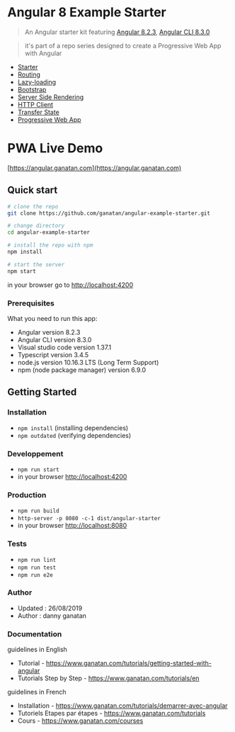 # Angular 8 Example Starter

> An Angular starter kit featuring [Angular 8.2.3](https://angular.io), [Angular CLI 8.3.0](https://cli.angular.io/)

> it's part of a repo series designed to create a Progressive Web App with Angular

* [Starter](https://github.com/ganatan/angular-starter)
* [Routing](https://github.com/ganatan/angular-starter-routing)
* [Lazy-loading](https://github.com/ganatan/angular-starter-lazy)
* [Bootstrap](https://github.com/ganatan/angular-starter-bootstrap)
* [Server Side Rendering](https://github.com/ganatan/angular-starter-ssr)
* [HTTP Client](https://github.com/ganatan/angular-starter-httpclient)
* [Transfer State](https://github.com/ganatan/angular-starter-transferstate)
* [Progressive Web App](https://github.com/ganatan/angular8-example-pwa)

# PWA Live Demo
[https://angular.ganatan.com](https://angular.ganatan.com)


## Quick start

```bash
# clone the repo
git clone https://github.com/ganatan/angular-example-starter.git

# change directory
cd angular-example-starter

# install the repo with npm
npm install

# start the server
npm start

```
in your browser go to [http://localhost:4200](http://localhost:4200) 

### Prerequisites
What you need to run this app:
* Angular version 8.2.3
* Angular CLI version 8.3.0
* Visual studio code version 1.37.1
* Typescript version 3.4.5
* node.js version 10.16.3 LTS (Long Term Support)
* npm (node package manager) version 6.9.0

## Getting Started


### Installation
* `npm install` (installing dependencies)
* `npm outdated` (verifying dependencies)

### Developpement
* `npm run start`
* in your browser [http://localhost:4200](http://localhost:4200) 

### Production 
* `npm run build`
* `http-server -p 8080 -c-1 dist/angular-starter`
* in your browser [http://localhost:8080](http://localhost:8080) 

### Tests
* `npm run lint`
* `npm run test`
* `npm run e2e`

### Author
* Updated : 26/08/2019
* Author  : danny ganatan

### Documentation

guidelines in English
-  Tutorial - https://www.ganatan.com/tutorials/getting-started-with-angular
-  Tutorials Step by Step - https://www.ganatan.com/tutorials/en

guidelines in French
- Installation - https://www.ganatan.com/tutorials/demarrer-avec-angular
- Tutoriels Etapes par étapes - https://www.ganatan.com/tutorials
- Cours - https://www.ganatan.com/courses
